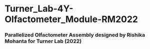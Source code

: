 # Turner_Lab-4Y-Olfactometer_Module-RM2022
### Parallelized Olfactometer Assembly designed by Rishika Mohanta for Turner Lab (2022)
